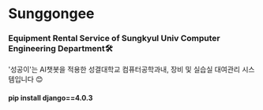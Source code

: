 # Sunggongee
### Equipment Rental Service of Sungkyul Univ Computer Engineering Department🛠
'성공이'는 AI챗봇을 적용한 성결대학교 컴퓨터공학과내, 장비 및 실습실 대여관리 시스템입니다 😊

#### pip install django==4.0.3
